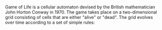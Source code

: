 Game of Life is a cellular automaton devised by the British mathematician John Horton Conway in 1970. The game takes place on a two-dimensional grid consisting of cells that are either "alive" or "dead". The grid evolves over time according to a set of simple rules:
